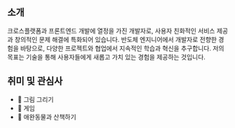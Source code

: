 
## 소개
크로스플랫폼과 프론트엔드 개발에 열정을 가진 개발자로, 사용자 친화적인 서비스 제공과 창의적인 문제 해결에 특화되어 있습니다. 반도체 엔지니어에서 개발자로 전향한 경험을 바탕으로, 다양한 프로젝트와 협업에서 지속적인 학습과 혁신을 추구합니다. 저의 목표는 기술을 통해 사용자들에게 새롭고 가치 있는 경험을 제공하는 것입니다.

## 취미 및 관심사
- 🎨 그림 그리기
- 👾 게임
- 🐶 애완동물과 산책하기

